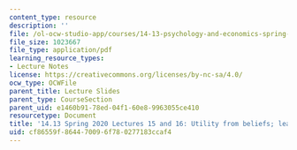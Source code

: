 ```yaml
---
content_type: resource
description: ''
file: /ol-ocw-studio-app/courses/14-13-psychology-and-economics-spring-2020/cf86559f864470096f780277183ccaf4_MIT14_13S20_lec15_16.pdf
file_size: 1023667
file_type: application/pdf
learning_resource_types:
- Lecture Notes
license: https://creativecommons.org/licenses/by-nc-sa/4.0/
ocw_type: OCWFile
parent_title: Lecture Slides
parent_type: CourseSection
parent_uid: e1460b91-78ed-04f1-60e8-9963055ce410
resourcetype: Document
title: '14.13 Spring 2020 Lectures 15 and 16: Utility from beliefs; learning'
uid: cf86559f-8644-7009-6f78-0277183ccaf4
---
```

